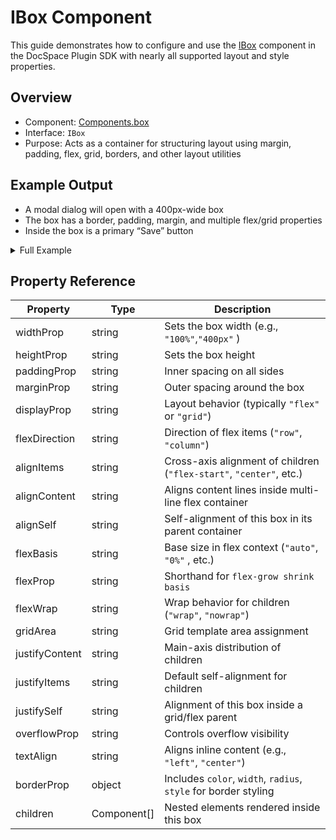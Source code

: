 # IBox Component

This guide demonstrates how to configure and use the [IBox](../../usage-sdk/coding-plugin/plugin-components/box) component in the DocSpace Plugin SDK with nearly all supported layout and style properties.

## Overview

- Component: [Components.box](../../usage-sdk/coding-plugin/plugin-components/box)
- Interface: `IBox`
- Purpose: Acts as a container for structuring layout using margin, padding, flex, grid, borders, and other layout utilities

## Example Output

- A modal dialog will open with a 400px-wide box
- The box has a border, padding, margin, and multiple flex/grid properties
- Inside the box is a primary “Save” button

<details>
  <summary>Full Example</summary>

``` ts
import {
  IPlugin,
  PluginStatus,
  IMainButtonPlugin,
  IMainButtonItem
} from '@onlyoffice/docspace-plugin-sdk'

import {
  ButtonGroup,
  IBox,
  Components,
  IModalDialog,
  ModalDisplayType,
  IMessage,
  Actions,
  ButtonSize,
  IButton
} from '@onlyoffice/docspace-plugin-sdk';

class Boxplugin implements IPlugin, IMainButtonPlugin {
  status: PluginStatus = PluginStatus.active;          
  mainButtonItems: Map<string, IMainButtonItem> = new Map();

  onLoadCallback = async () => {};
           
  updateStatus = (status: PluginStatus) => {
    this.status = status;
  };
          
  getStatus = () => {
    return this.status;
  };
          
  setOnLoadCallback = (callback: () => Promise<void>) => {
    this.onLoadCallback = callback;
  };

  addMainButtonItem = (item: IMainButtonItem ): void => {
    this.mainButtonItems.set(item.key, item);
  };
        
  getMainButtonItems = (): Map<string, IMainButtonItem > => {
    return this.mainButtonItems;
  };
        
  updateMainButtonItem = (item: IMainButtonItem): void => {
    this.mainButtonItems.set(item.key, item);
  };
}

const plugin = new Boxplugin();

const ButtonProps: IButton = {
  onClick: ()=>{
    console.log("Button clicked!")
  },
  size: ButtonSize.normal,
  label: "Save",
  scale: false,
  primary: true
};

const ButtonComponent: ButtonGroup = {
  component: Components.button,
  props: ButtonProps,
  contextName: "acceptButton",
};

const demoBox: IBox = {
  // Width of the box element (e.g., "100px", "auto", "100%")
  widthProp: "400px",

  // Height of the box element (e.g., "50px", "auto")
  heightProp: "auto",

  // Inner padding on all four sides (shorthand for top/right/bottom/left)
  paddingProp: "16px",

  // Outer margin on all four sides (shorthand for top/right/bottom/left)
  marginProp: "24px auto",

  // Determines how the box is displayed: block, inline, flex, grid, etc.
  displayProp: "flex",

  // Direction of the main axis in a flex container
  flexDirection: "column",

  // Aligns children along the cross axis in a flex container
  alignItems: "flex-start",

  // Distributes multiple lines of content along the cross axis
  alignContent: "flex-start",

  // Overrides alignItems for the current element in the parent container
  alignSelf: "center",

  // Initial size of the item before growing or shrinking in flexbox
  flexBasis: "auto",

  // Shorthand for flex-grow, flex-shrink, and flex-basis
  flexProp: "0 1 auto",

  // Determines whether flex items wrap and the direction of wrapping
  flexWrap: "nowrap",

  // Places the item in a specific grid area
  gridArea: "auto",

  // Controls distribution of items along the main axis
  justifyContent: "flex-start",

  // Sets the default justify-self for all children
  justifyItems: "stretch",

  // Aligns the box within its alignment container
  justifySelf: "auto",

  // Controls overflow behavior when content is too large
  overflowProp: "visible",

  // Horizontal alignment of inline content (e.g., text)
  textAlign: "left",

  // Border settings, including color, radius, style, and width
  borderProp: {
    color: "#ccc",
    radius: "6px",
    style: "solid",
    width: "1px"
  },

  // Child components inside the box
  children: [ButtonComponent]
};

export const modalDialogProps: IModalDialog = {
  dialogHeader: "Sample modal dialog",
  dialogBody: demoBox,
  displayType: ModalDisplayType.modal,
  onClose: () => {
    const message: IMessage = {
      actions: [Actions.closeModal],
    }
    return message
  },

  onLoad: async () => {
    return {
      newDialogHeader: modalDialogProps.dialogHeader,
      newDialogBody: modalDialogProps.dialogBody,
    }
  },
  autoMaxHeight: true,
  autoMaxWidth: true,
}

// Create the main button with modal on click
const createItem: IMainButtonItem = {
  key: "test-main-button",
  label: "Show dialog",
  icon: "icon.svg",
  onClick: () => {}
}

const mainButtonItem: IMainButtonItem = {
  key: "test-main-button",
  label: "Show dialog",
  icon: "icon.svg",
  items: [createItem],
  onClick: () => {
    const message: IMessage = {
        actions: [Actions.showModal],
        modalDialogProps: modalDialogProps,
      };
      return message;
  }
}

// Add the main button to the plugin
plugin.addMainButtonItem(mainButtonItem);

declare global {
  interface Window {
    Plugins: any;
  }
}

window.Plugins.Toggleplugin = plugin || {};

export default plugin;
```

</details>

## Property Reference

| **Property**     | **Type**        | **Description**                                                     |
| ---------------- | --------------- | ------------------------------------------------------------------- |
|  widthProp       |  string         | Sets the box width (e.g., `"100%"`,`"400px"` )                      |
|  heightProp      |  string         | Sets the box height                                                 |
|  paddingProp     |  string         | Inner spacing on all sides                                          |
|  marginProp      |  string         | Outer spacing around the box                                        |
|  displayProp     |  string         | Layout behavior (typically `"flex"` or `"grid"`)                    |
|  flexDirection   |  string         | Direction of flex items (`"row"`, `"column"`)                       |
|  alignItems      |  string         | Cross-axis alignment of children (`"flex-start"`, `"center"`, etc.) |
|  alignContent    |  string         | Aligns content lines inside multi-line flex container               |
|  alignSelf       |  string         | Self-alignment of this box in its parent container                  |
|  flexBasis       |  string         | Base size in flex context (`"auto"`, `"0%"` , etc.)                 |
|  flexProp        |  string         | Shorthand for `flex-grow shrink basis`                              |
|  flexWrap        |  string         | Wrap behavior for children (`"wrap"`, `"nowrap"`)                   |
|  gridArea        |  string         | Grid template area assignment                                       |
|  justifyContent  |  string         | Main-axis distribution of children                                  |
|  justifyItems    |  string         | Default self-alignment for children                                 |
|  justifySelf     |  string         | Alignment of this box inside a grid/flex parent                     |
|  overflowProp    |  string         | Controls overflow visibility                                        |
|  textAlign       |  string         | Aligns inline content (e.g., `"left"`, `"center"`)                  |
|  borderProp      |  object         | Includes `color`, `width`, `radius`, `style` for border styling     |
|  children        |  Component[]    | Nested elements rendered inside this box                            |


